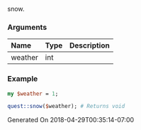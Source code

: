 snow.
### Arguments
**Name**|**Type**|**Description**
:---|:---|:---
weather|int|

### Example

```perl
my $weather = 1;

quest::snow($weather); # Returns void
```


Generated On 2018-04-29T00:35:14-07:00